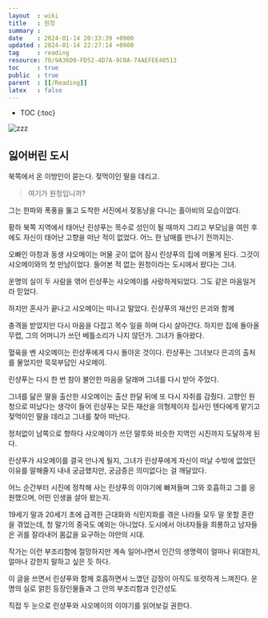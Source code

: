 ```yaml
---
layout  : wiki
title   : 원청 
summary : 
date    : 2024-01-14 20:33:39 +0900
updated : 2024-01-14 22:27:14 +0900
tag     : reading
resource: 70/9A36D0-FD52-4D7A-9C0A-74AEFEE40513
toc     : true
public  : true
parent  : [[/Reading]]
latex   : false
---
```

* TOC
{:toc}

![zzz](https://github.com/Voyager003/Voyager003.github.io/assets/85725033/8a5657c4-c0b3-45d5-a721-a1d74ebebcf0)

## 잃어버린 도시

북쪽에서 온 이방인이 묻는다. 젖먹이인 딸을 데리고.

> 여기가 원청입니까?

그는 한파와 폭풍을 뚫고 도착한 서진에서 젖동냥을 다니는 홀아비의 모습이었다.

황하 북쪽 지역에서 태어난 린샹푸는 목수로 성인이 될 때까지 그리고 부모님을 여읜 후에도 자신이 태어난 고향을 떠난 적이 없었다. 어느 한 남매를 만나기 전까지는.

오빠인 아창과 동생 샤오메이는 머물 곳이 없어 잠시 린샹푸의 집에 머물게 된다. 그것이 샤오메이와의 첫 만남이었다. 들어본 적 없는 원청이라는 도시에서 왔다는 그녀.

운명의 실이 두 사람을 엮어 린샹푸는 샤오메이를 사랑하게되었다. 그도 같은 마음일거라 믿었다.

하지만 혼사가 끝나고 샤오메이는 떠나고 말았다. 린샹푸의 재산인 은괴와 함께

충격을 받았지만 다시 마음을 다잡고 목수 일을 하며 다시 살아간다. 하지만 집에 돌아올 무렵, 그의 어머니가 쓰던 베틀소리가 나지 않던가. 그녀가 돌아왔다.

혈육을 벤 샤오메이는 린샹푸에게 다시 돌아온 것이다. 린샹푸는 그녀보다 은괴의 출처를 물었지만 묵묵부답인 샤오메이.

린샹푸는 다시 한 번 참아 불안한 마음을 달래며 그녀를 다시 받아 주었다. 


그녀를 닮은 딸을 출산한 샤오메이는 출산 한달 뒤에 또 다시 자취를 감췄다. 고향인 원청으로 떠났다는 생각이 들어 린샹푸는 모든 재산을 의형제이자 집사인 톈다에게 맡기고 젖먹이인 딸을 데리고 그녀를 찾아 떠난다.

정처없이 남쪽으로 향하다 샤오메이가 쓰던 말투와 비슷한 지역인 시진까지 도달하게 된다. 

린샹푸가 샤오메이를 결국 만나게 될지, 그녀가 린샹푸에게 자신이 떠날 수밖에 없었던 이유를 말해줄지 내내 궁금했지만, 궁금증은 의미없다는 걸 깨달았다. 

어느 순간부터 시진에 정착해 사는 린샹푸의 이야기에 빠져들며 그와 호흡하고 그를 응원했으며, 어떤 인생을 살아 왔는지.


19세기 말과 20세기 초에 급격한 근대화와 식민지화를 겪은 나라들 모두 말 못할 혼란을 겪었는데, 청 말기의 중국도 예외는 아니었다. 도시에서 아녀자들을 희롱하고 남자들은 귀를 잘라내어 몸값을 요구하는 야만의 시대.

작가는 이런 부조리함에 절망하지만 계속 일어나면서 인간의 생명력이 얼마나 위대한지, 얼마나 강한지 말하고 싶은 듯 하다.

이 글을 쓰면서 린샹푸와 함께 호흡하면서 느꼈던 감정이 아직도 또렷하게 느껴진다. 운명의 실로 얽힌 등장인물들과 그 안의 부조리함과 인간성도

직접 두 눈으로 린샹푸와 샤오메이의 이야기를 읽어보길 권한다.

